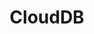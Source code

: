 ---
title: CloudDB
slug: clouddb
excerpt: Ota tietokantoja kayttoon muutamalla klikkauksella. OVH huolehtii lopusta.
---